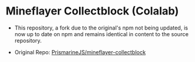 # Mineflayer Collectblock (Colalab)

* This repository, a fork due to the original's npm not being updated, is now up to date on npm and remains identical in content to the source repository. 

* Original Repo: [PrismarineJS/mineflayer-collectblock](https://github.com/PrismarineJS/mineflayer-collectblock)

